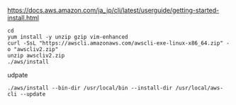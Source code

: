
https://docs.aws.amazon.com/ja_jp/cli/latest/userguide/getting-started-install.html


```
cd
yum install -y unzip gzip vim-enhanced
curl -SsL "https://awscli.amazonaws.com/awscli-exe-linux-x86_64.zip" -o "awscliv2.zip"
unzip awscliv2.zip
./aws/install
```

udpate
```
./aws/install --bin-dir /usr/local/bin --install-dir /usr/local/aws-cli --update
```
